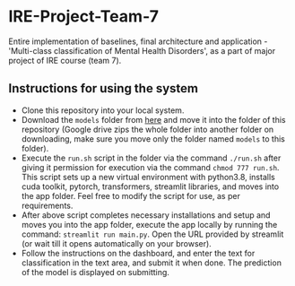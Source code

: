 # IRE-Project-Team-7
Entire implementation of baselines, final architecture and application - 'Multi-class classification of Mental Health Disorders', as a part of major project of IRE course (team 7).

## Instructions for using the system

* Clone this repository into your local system.
* Download the `models` folder from [here](https://drive.google.com/drive/folders/1VU1JTBm-D7GCQ1oWOa1Srwq90yw4eLma) and move it into the folder of this repository (Google drive zips the whole folder into another folder on downloading, make sure you move only the folder named `models` to this folder).
* Execute the `run.sh` script in the folder via the command `./run.sh` after giving it permission for execution via the command `chmod 777 run.sh`. This script sets up a new virtual environment with python3.8, installs cuda toolkit, pytorch, transformers, streamlit libraries, and moves into the app folder. Feel free to modify the script for use, as per requirements. 
* After above script completes necessary installations and setup and moves you into the app folder, execute the app locally by running the command: `streamlit run main.py`. Open the URL provided by streamlit (or wait till it opens automatically on your browser).
* Follow the instructions on the dashboard, and enter the text for classification in the text area, and submit it when done. The prediction of the model is displayed on submitting.
